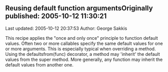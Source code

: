 ## Reusing default function argumentsOriginally published: 2005-10-12 11:30:21 
Last updated: 2005-10-12 20:37:53 
Author: George Sakkis 
 
This recipe applies the "once and only once" principle to function default values. Often two or more callables specify the same default values for one or more arguments. This is especially typical when overriding a method. Using the defaultsfrom(func) decorator, a method may 'inherit' the default values from the super method. More generally, any function may inherit the default values from another one.